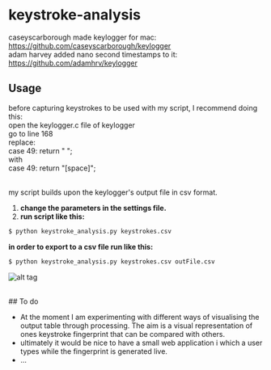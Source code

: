 # keystroke-analysis
caseyscarborough made keylogger for mac: https://github.com/caseyscarborough/keylogger <br>
adam harvey added nano second timestamps to it: https://github.com/adamhrv/keylogger<br>
## Usage
before capturing keystrokes to be used with my script, I recommend doing this:<br>
open the keylogger.c file of keylogger<br>
go to line 168<br>
replace:<br>
case 49:  return " ";<br>
with<br>
case 49:  return "[space]";<br><br>

my script builds upon the keylogger's output file in csv format. 

1) 	<b>change the parameters in the settings file.</b> <br>
2)	<b>run script like this:</b> <br>
```bash
$ python keystroke_analysis.py keystrokes.csv
```
<b>in order to export to a csv file run like this:</b> <br>
```bash
$ python keystroke_analysis.py keystrokes.csv outFile.csv 

```




![alt tag](https://raw.github.com/leoneckert/keystroke-analysis/master/raw_fingerprint.png)

<br>
## To do

- At the moment I am experimenting with different ways of visualising the output table through processing. The aim is a visual representation of ones keystroke fingerprint that can be compared with others.<br>
- ultimately it would be nice to have a small web application i which a user types while the fingerprint is generated live.<br>
- ... 